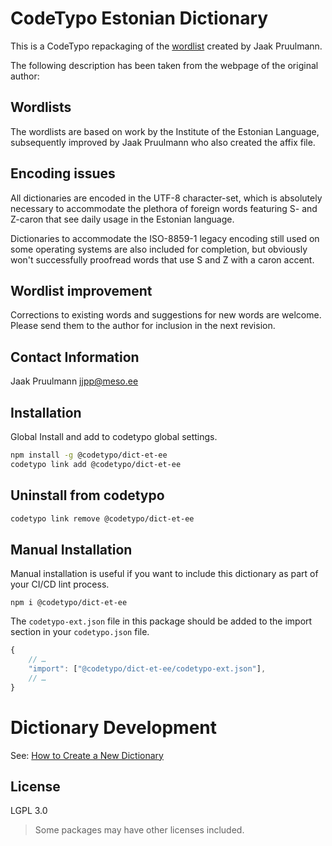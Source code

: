 # CodeTypo Estonian Dictionary

This is a CodeTypo repackaging of the [wordlist](http://www.meso.ee/~jjpp/speller/)
created by Jaak Pruulmann.

The following description has been taken from the webpage of the original author:

## Wordlists

The wordlists are based on work by the Institute of the Estonian Language,
subsequently improved by Jaak Pruulmann who also created the affix file.

## Encoding issues

All dictionaries are encoded in the UTF-8 character-set,
which is absolutely necessary to accommodate the plethora of foreign words
featuring S- and Z-caron that see daily usage in the Estonian language.

Dictionaries to accommodate the ISO-8859-1 legacy encoding still used on
some operating systems are also included for completion, but obviously
won't successfully proofread words that use S and Z with a caron accent.

## Wordlist improvement

Corrections to existing words and suggestions for new words are welcome.
Please send them to the author for inclusion in the next revision.

## Contact Information

Jaak Pruulmann <jjpp@meso.ee>

## Installation

Global Install and add to codetypo global settings.

```sh
npm install -g @codetypo/dict-et-ee
codetypo link add @codetypo/dict-et-ee
```

## Uninstall from codetypo

```sh
codetypo link remove @codetypo/dict-et-ee
```

## Manual Installation

Manual installation is useful if you want to include this dictionary as part of your CI/CD lint process.

```
npm i @codetypo/dict-et-ee
```

The `codetypo-ext.json` file in this package should be added to the import section in your `codetypo.json` file.

```javascript
{
    // …
    "import": ["@codetypo/dict-et-ee/codetypo-ext.json"],
    // …
}
```

# Dictionary Development

See: [How to Create a New Dictionary](https://github.com/khulnasoft/codetypo#how-to-create-a-new-dictionary)

## License

LGPL 3.0

> Some packages may have other licenses included.

<!---
codetypo:ignore wordlist wordlists
-->
